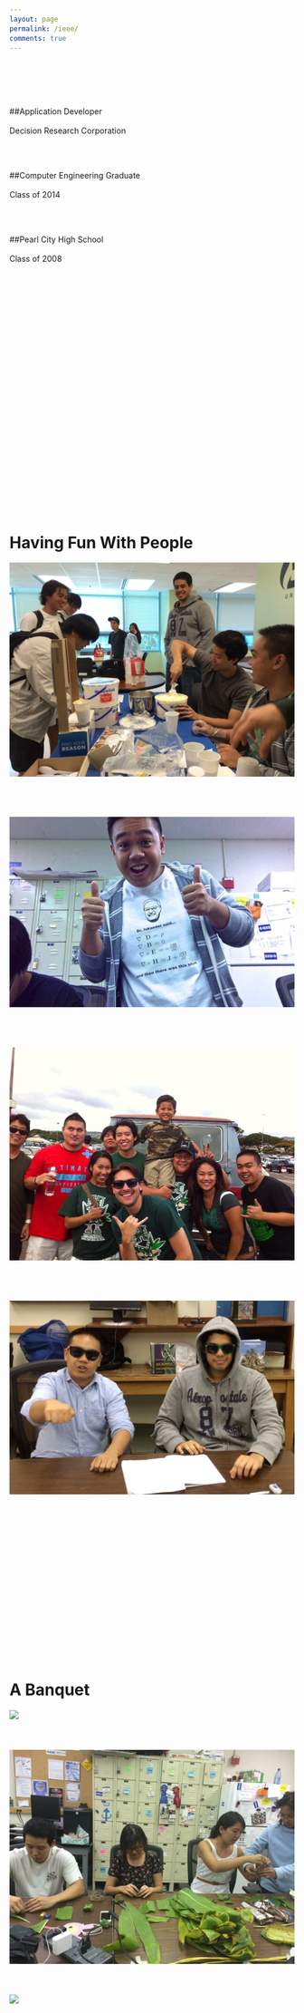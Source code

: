 ```yaml
---
layout: page
permalink: /ieee/
comments: true
---
```


<br><br><br><br>

##Application Developer<br><br>Decision Research Corporation

<br><br>

##Computer Engineering Graduate<br><br>Class of 2014

<br><br>

##Pearl City High School<br><br>Class of 2008

<br><br><br><br>
<br><br><br><br>
<br><br><br><br>

<br><br><br><br>
<br><br><br><br>
<br><br><br><br>

# Having Fun With People
<img src="/images/ieee/icecream.JPG"><br><br><br><br><br>
<img src="/images/ieee/papaisky.jpg"><br><br><br><br><br>
<img src="/images/ieee/tailgate.jpg"><br><br><br><br><br>
<img src="/images/ieee/4.jpg"><br><br><br><br><br>

<br><br><br><br>
<br><br><br><br>
<br><br><br><br>

# A Banquet
<img src="/images/ieee/1.jpg"><br><br><br><br>
<img src="/images/ieee/2.jpg"><br><br><br><br>
<img src="/images/ieee/3.jpg"><br><br><br><br>


